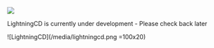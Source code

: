<img src="https://circleci.com/gh/amitmawkin/lcd.svg?style=shield&circle-token=8d039fe4ce7c793f6aeff2bd97cf53e348b6bf70"/>

LightningCD is currently under development - Please check back later

![LightningCD](/media/lightningcd.png =100x20)
